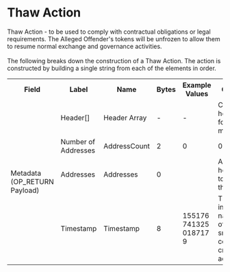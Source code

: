 
<html>
	<head>
		<link rel="stylesheet" href="css/style.css">
		<H1>Thaw Action</H1>
		<p>
		Thaw Action -  to be used to comply with contractual obligations or legal requirements.  The Alleged Offender's tokens will be unfrozen to allow them to resume normal exchange and governance activities.<br><br>
		The following breaks down the construction of a Thaw Action. The action is constructed by building a single string from each of the elements in order.
		</p>
	</head>
	<div class="ritz grid-container" dir="ltr">
		<body>
			<table class="waffle" cellspacing="0" cellpadding="0" table-layout=fixed width=100%>
				 <tr style='height:19px;'>
				    <th style="width:6%" class="s0">Field</th>
				   	<th style="width:9%" class="s1">Label</th>
				    <th style="width:9%" class="s1">Name</th>
				    <th style="width:2%" class="s1">Bytes</th>
				    <th style="width:29%" class="s1">Example Values</th>
				    <th style="width:26%" class="s1">Comments</th>
				    <th style="width:5%" class="s1">Data Type</th>
				    <th style="width:14%" class="s2">Amendment Restrictions</th>
				</tr>
				<tr>
					<td class="s5" rowspan="4">Metadata (OP_RETURN Payload)</td>
			    	<td class="e6">Header[]</td>
			    	<td class="e6">Header Array</td>
			    	<td class="e6">-</td>
			    	<td class="e6">-</td>
			    	<td class="e6">Common header data for all messages</td>
			    	<td class="e6">Header</td>
			    	<td class="e7"></td>
			    </tr>
					<tr>
			    	<td class="e10">Number of Addresses</td>
			    	<td class="e10">AddressCount</td>
			    	<td class="e10">2</td>
			    	<td class="e10" style="word-break:break-all">0</td>
			    	<td class="e10">0 - 65,535</td>
			    	<td class="e10">uint16</td>
			    	<td class="e11"></td>
				</tr>				<tr>
			    	<td class="e10">Addresses</td>
			    	<td class="e10">Addresses</td>
			    	<td class="e10">0</td>
			    	<td class="e10" style="word-break:break-all"></td>
			    	<td class="e10">Addresses holding tokens to be thawed.</td>
			    	<td class="e10">Address[]</td>
			    	<td class="e11"></td>
				</tr>				<tr>
			    	<td class="e10">Timestamp</td>
			    	<td class="e10">Timestamp</td>
			    	<td class="e10">8</td>
			    	<td class="e10" style="word-break:break-all">1551767413250187179</td>
			    	<td class="e10">Timestamp in nanoseconds of when the smart contract created the action.</td>
			    	<td class="e10">timestamp</td>
			    	<td class="e11">Cannot be changed by issuer, operator. Smart contract controls.</td>
				</tr>
			</table>
		</body>
	</div>
</html>